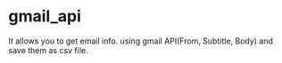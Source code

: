 # gmail_api
It allows you to get email info. using gmail API(From, Subtitle, Body) and save them as csv file.
